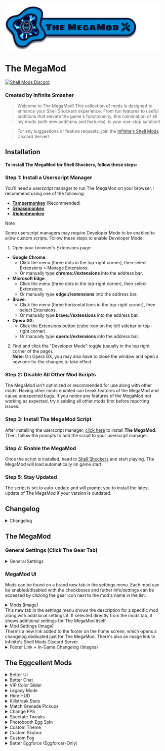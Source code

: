![The MegaMod](img/docs/megaMod/The%20MegaMod%20Logo.png)
# The MegaMod
[![Shell Mods Discord](https://img.shields.io/discord/1273986972389474374?label=Infinite%27s%20Shell%20Mods%20Server&logo=discord&color=5865F2)](https://discord.gg/Cxggadazy4)

### Created by Infinite Smasher
> Welcome to The MegaMod! This collection of mods is designed to enhance your Shell Shockers experience. From fun features to useful additions that elevate the game's functionality, this culmination of all my mods (with new additions and features), is your one-stop solution!

> For any suggestions or feature requests, join the [Infinite's Shell Mods](https://discord.gg/Cxggadazy4) Discord Server!

## Installation
#### To install **The MegaMod** for Shell Shockers, follow these steps:

### Step 1: Install a Userscript Manager
You'll need a userscript manager to run The MegaMod on your browser. I recommend using one of the following:
- **[Tampermonkey](https://www.tampermonkey.net/)** (Recommended)
- **[Greasemonkey](https://www.greasespot.net/)**
- **[Violentmonkey](https://violentmonkey.github.io/)**

> [!NOTE]  
> Some userscript managers may require Developer Mode to be enabled to allow custom scripts. Follow these steps to enable Developer Mode:
> 1. Open your browser's Extensions page:
> - **Google Chrome**:
>   - Click the menu (three dots in the top-right corner), then select Extensions > Manage Extensions.
>   - Or manually type **chrome://extensions** into the address bar.
> - **Microsoft Edge**:
>   - Click the menu (three dots in the top-right corner), then select Extensions.
>   - Or manually type **edge://extensions** into the address bar.
> - **Brave**:
>   - Click the menu (three horizontal lines in the top-right corner), then select Extensions.
>   - Or manually type **brave://extensions** into the address bar.
> - **Opera GX**:
>   - Click the Extensions button (cube icon on the left sidebar or top-right corner).
>   - Or manually type **opera://extensions** into the address bar.
> 2. Find and click the "Developer Mode" toggle (usually in the top right corner of the page).<br>
> **Note**: On Opera GX, you may also have to close the window and open a new one for the changes to take effect

### Step 2: Disable All Other Mod Scripts
The MegaMod isn't optimized or recommended for use along with other mods. Having other mods enabled can break features of the MegaMod and cause unexpected bugs. If you notice any features of the MegaMod not working as expected, try disabling all other mods first before reporting issues.

### Step 3: Install The MegaMod Script
After installing the userscript manager, [click here](https://1nf1n1t3sm4sh3r.github.io/mmTest/js/script.user.js) to install **The MegaMod**. Then, follow the prompts to add the script to your userscript manager.

### Step 4: Enable the MegaMod
Once the script is installed, head to [Shell Shockers](https://shellshock.io/) and start playing. The MegaMod will load automatically on game start.

### Step 5: Stay Updated
The script is set to auto-update and will prompt you to install the latest update of The MegaMod if your version is outdated.

## Changelog
<div id="content"></div>
<details id="changelog">
  <summary>Changelog</summary>
  <div id="changelog-content"></div>
</details>

## The MegaMod
### General Settings (Click The Gear Tab)
<details>
<summary>General Settings</summary>

> - **MegaMod UI Sound Effects** - Enables sound effects related to the MegaMod
>   - **Specific Sounds**:
>     - **Tab Sounds** - Sound effects for mods tab and mod settings tab
>     - **Hover Sounds** - Sound effects for hovering on settings tab icon and mod settings icons
> - **Faster CSS Loading** - Makes CSS Load Faster
> - **In-Game Mod Toggle Alerts** - Enables small in-game alerts for mods with toggle keybinds

</details>

### MegaMod UI
Mods can be found on a brand new tab in the settings menu. Each mod can be enabled/disabled with the checkboxes and futher info/settings can be accessed by clicking the gear icon next to the mod's name in the list.
<details>
<summary>Mods (Image)</summary> 
  
  ![Mods](img/docs/megaMod/mods.png)
</details>
This new tab in the settings menu shows the description for a specific mod along with additional settings it. If selected directly from the mods tab, it shows additional settings for The MegaMod itself.
<details> 
<summary>Mod Settings (Image)</summary>
  
  ![Mod Settings](img/docs/megaMod/modSettings.png)
</details>
There's a new link added to the footer on the home screen, which opens a changelog dedicated just for The MegaMod. There's also an image link to Infinite's Shell Mods Discord Server.
<details>
<summary>Footer Link + In-Game Changelog (Images)</summary>

  ![Footer Changelog Link](img/docs/megaMod/footerLink.png)
  ![In-Game Changelog](img/docs/megaMod/changelog.png)
</details>

## The Eggcellent Mods
<details>
<summary>Better UI</summary>

> > Enhances the inventory and profile UI with new themes, a skin randomizer, profile badges, and more.
> ### **Settings**:
> - **General UI Tweaks**: Various UI improvements.
> <details>
> <summary>More Info</summary>
> 
> >    - Latest FontAwesome Social Media Icons
> >    - Updated Social Media Footer Icon Styles & Tooltip Position
> >    - Egg-Shaped Settings Sliders
> >    - Egg-Shaped Settings Checkboxes
> >    - Added margins around chat (on Despawn Menu) so it isn't fixed to edge of screen
> >    - Added margins to media tabs and top right buttons (on Home Screen) so they aren't fixed to edge of screen
> >    - Various UI Bug Fixes:
> >       - Fixed Short Scrollmask Width
> >       - Fixed YT + Twitch Box Height
> >       - Adjusted Create Private Game Popup Alignments
> >       - Fixed Slightly Taller Challenge Box
> >       - Stretched Chick'n Winner Bar (on Despawn Menu) to fix text wrap (and for better looks ofc)
> >
> >   - Added Button (on Home Screen) and Popup to Show Current Public Map Pool
> >     <details>
> >     <summary>Public Map Popup (Image)</summary>
> >     
> >     ![Public Map Popup](img/docs/betterUI/misc/Public%20Map%20Popup.png)
> >     </details>
> > 
> >   - Added Button (on Home Screen) and Popup to Game History (Daily Lobbies)
> >     <details>
> >     <summary>Game History Popup (Image)</summary>
> >     
> >     ![Game History Popup](img/docs/betterUI/misc/Game%20History%20Popup.png)
> >     </details>
> >
> >   - Numbers are localized to add regional separators (make large numbers easier to read) and use the local place value system:
> >     - Egg Count
> >     - Item Prices
> >     - Profile Stats Values
> >     - Egg Reward Amounts
> >     - etc.
> >   - Corrupted Grenade given Premium Item theme to match the other Premium Items purchasable with Golden Eggs
> >   - Server Select dropdown is back on the Home Screen!
> >   - Restyled Join Code Input to work better with the new game code format (WORD-WORD-WORD)
> >     - Detects and fills in the code when pasting a full game link
> >     - Autofills observe toggle and watchPlayer info (Eggforcers Only)
> >     <details>
> >     <summary>New Code Input (Image)</summary>
> >     
> >     ![New Code Input](img/docs/betterUI/misc/New%20Code%20Input.png)
> >     </details>
> </details>
> 
> - **Chick'n Winner Upgrades**: Adds various upgrades to Chick'n Winner.
> <details>
> <summary>More Info</summary>
> 
> >   - Chick'n Winner now shows when you pull an item you already own.
> >   - Fixed Chick'n Winner egg icon not being on the same line as egg reward amount
> >     <details>
> >     <summary>Updated Chick'n Winner (Image)</summary>
> >     
> >     ![Chick'n Winner Owned Item](img/docs/betterUI/misc/CHW%20Owned%20Item.png)
> >     </details>
> >   
> >   - The Chick'n Winner Popup can now only be closed after you get your reward  - no more accidental closures!
> </details>
> 
> - **Challenge Upgrades**: Adds various upgrades to Challenges.
> <details>
> <summary>More Info</summary>
> 
> >   - Added Icons to challenges to show if they're unique or already completed
> >   - Restyled Challenge "Claimed" Banner to match checkmark banner
> >     <details>
> >     <summary>Challenge Icons & Restyled "Claimed" Banners (Image)</summary>
> >      
> >     ![Challenges](img/docs/betterUI/misc/challenges/Challenges.png)
> >     </details>
> >   
> >   - Added missing clock icon next to challenge timer on home screen
> >   - Added claim sound effect when claiming challenges 
> >   - Added claim sound effect when auto-claiming challenges through notification popup
> >   - Added info popup for challenges which shows all challenges with info such as icon, reward amounts, tier, type, # of claims, etc
> >    <details>
> >    <summary>Challenge Info Popup (Image)</summary>
> >     
> >    ![Challenge Info Popup](img/docs/betterUI/misc/challenges/Challenge%20List%20Popup.png)
> >    </details>
> </details>
> 
> - **Better Inventory**
> <details>
> <summary>More Info</summary>
> 
> > - __UI Improvements__:
> >   - Rounded item and weapon select buttons
> >   - Better **color matching** on existing item theme properties:
> >     - Price Labels
> >     - Spinning Egg (Item Image Loading)
> >     - Item Borders
> >   - New **gradient effect** (+ fade-in animation) for themed items when selected
> >   - Item Search Feature (This was added into the game on October 1st, 2023!)
> >   - EggK-47s and Whippers with sound effects now play a burst of their sound effect when clicked!
> >   - Fixed Bugs:
> >     - Equipped weapon skin wasn't highlighted after switching classes
> >     - Sound effect played when switching tabs in shop
> >     - Weapon skin buttons could be deselected
> >     - Photobooth wasn't updating pistol when switching main weapon class
> >     - Fixed wonky item banners for items showing in bundle popup
> > - __New Item Themes__:
> >   - ``Bundle`` - Items available through bundles only
> >   - ``Limited`` - Limited-time items (in "Limited Edition" shop section)
> >   - ``Twitch Drops`` - Items available through Twitch Drops
> >   - ``Merch`` - Hats that were previously obtained through buying Shell Shockers merchandise
> >   - ``Yolker`` - New Yolker Items
> >   - ``League`` - Clan/Tournament Hats and Stamps
> >   - ``Notif`` - Hats created for and rewarded through the (discontinued) Notification System
> >   - ``Egglite`` - Code-unlockable items that fit no other categories
> >   - ``Promo`` - Cross-Promotional items unlocked by playing other BWD games (ex: Skull Wand Pistol)
> >   - ``Event`` - Event rewards from events such as EGG ORG or Scavenger Hunt
> >   - ``Social`` - Social media rewards (Hats) from the homepage
> >   - ``Legacy`` - Legacy default weapon skins from 2018/2019
> >   - ``YT CC`` - BWD YouTube CC shop items
> >   - ``Twitch CC`` - BWD Twitch CC shop items
> >   <details>
> >   <summary>Item Themes (Image)</summary>
> >    
> >   ![Item Themes](img/docs/betterUI/inventory/Item%20Themes.png)
> >   </details>
> > - Code Cracked popup is themed to match the item theme of the cracked item
> >   <details>
> >   <summary>Themed Code Cracked Popup (Image)</summary>
> >    
> >   ![Item Themes](img/docs/betterUI/inventory/Code%20Cracked.png)
> >   </details>
> > - Chick'n Winner popup is themed to match the item theme of the cracked item (after you reveal the item)
> >   <details>
> >   <summary>Themed Chick'n Winner Popup (Image)</summary>
> >    
> >   ![Item Themes](img/docs/betterUI/inventory/Chick'n%20Winner.png)
> >   </details>
> > 
> > - __Changed Item Sorting Order__:
> >   1. Bundle
> >   2. Premium (Money)
> >   3. Premium (Golden Eggs)
> >   4. VIP
> >   5. Merch
> >   6. Twitch Drops
> >   7. New Yolker
> >   8. League
> >   9. Notification
> >   10. Egglite
> >   11. Promo
> >   12. Event
> >   13. Social
> >   14. Default & Legacy Items
> >   15. Limited
> >   16. Content Creator (YouTube & Twitch)
> >   17. Shop Items 
> > - **Skin randomizer button** - randomizes all equipped items (including grenade and melee) for the currently selected weapon class
> > - **Item count information** in inventory, shop, and limited edition section:
> >   - __Inventory__: shows # of items owned / total # of items
> >     - __Limited Edition__: shows # of limited items owned / total # of limited items
> >   - __Shop__: shows # of items remaining to purchase / total # of shop items (including vaulted shop items)
> >     - __Limited Edition__: shows # of limited items remaining to purchase / total # of limited items
> > - Clickable **Item Icons** for most of the custom item themes!
> >   - Premium (matches your local currency) - switches to the shop tab of the shop
> >   - VIP - opens VIP popup
> >   - Bundle - switches to the shop tab of the shop
> >   - Merch - opens merch store
> >   - Twitch Drops - opens Twitch Drops page
> >   - New Yolker - opens New Yolker signup page
> >   - Notification - requests to turn on notifications
> >   - Promo - opens the particular promotion of the item
> >   - Social - opens the particular BWD social media page of the item
> >   - Limited - opens limited edition section and shows all owned limited items
> >   - Content Creator - links directly to the social media profile of the content creator
> > - **Item Vault** - lets you preview unowned vaulted items (only in the inventory). Photobooth is disabled while in the Item Vault and you can't use the items in-game.
> >   - Clicking an unowned social item opens the social media page and rewards the item.
> >   - Clicking an unowned VIP item opens the VIP subscription popup
> >   <details>
> >   <summary>Item Vault UI (Image)</summary>
> >   
> >   ![Item Vault](img/docs/betterUI/inventory/Item%20Vault.png)
> >   </details>
> > - Server Select dropdown is back on the home screen!
> > - Themed Bundle and VIP Notification Popups
> >   <details>
> >   <summary>Themed Notification Popups (Image)</summary>
> >   
> >   ![Bundle](img/docs/betterUI/inventory/notification/Bundle.png)
> >   ![VIP](img/docs/betterUI/inventory/notification/VIP.png)
> >   </details>
> </details>
> 
> - **Better Profile**
> <details>
> <summary>More Info</summary>
> 
> > - **Profile Pictures** have returned in the profile section! Accounts that don't have a profile picture get a default one displayed.
> >   <details>
> >   <summary>Updated Profile Section (Image)</summary>
> > 
> >   ![Profile Section](img/docs/betterUI/profile/Profile%20Picture%20&%20Badges.png)
> >   </details>
> > 
> > <details>
> > <summary>Tier Badge Level Up Alert (Image)</summary>
> > 
> > ![Tier Badge Level Up](img/docs/betterUI/profile/Tier%20Badge%20Level%20Up.png)
> > </details>
> > 
> > - **Profile Badges** - Clickable & Automatically Computed/Displayed:
> >   - Core Badges (27):
> >     - General Badges (11):
> >       | Badge Name           | Description                                             |
> >       | -------------------- | ------------------------------------------------------- |
> >       | VIP Subscriber       | Have an active VIP subscription                         |
> >       | Wizard               | Be one of the developers (Wizards)                      |
> >       | BWD Mod              | Be one of the BWD Discord moderators                    |
> >       | Eggforcer            | Be one of the Shell moderators (Eggforcers)             |
> >       | Shell League Staff   | Be a staff member of the Shell League                   |
> >       | Shell Wiki Staff     | Be a staff member on the official Shell Shockers Wiki    |
> >       | OG Player            | Account Created in 2019 or Earlier                      |
> >       | Pandemic Player      | Account Created in 2020                                 |
> >       | Farm-Fresh Player    | Account less than a month old                           |
> >       | Eggcellent Hatchday! | Today is your account's birthday!                       |
> >       | MegaMod Playtester   | Helped playtest The MegaMod before its release - tysm!  |
> >     - Event Badges (9):
> >       | Badge Name           | Description                                                                |
> >       | -------------------- | -------------------------------------------------------------------------- |
> >       | Treasure Hunter      | Participated in the Scavenger Hunt 2022 event                              |
> >       | ATTN: EGG ORG.       | Participated in the first EGG ORG event (2020)                              |
> >       | Pablo > Diablo       | Participated in the "EGG ORG: Phase II" (EGG ORG 2021) event               |
> >       | Pablo's Saviour      | Participated in the "Timetwist" (EGG ORG 2022) event                       |
> >       | Monsters Win!        | Participated in the "EGG ORG & Eggventure" (EGG ORG 2023) event            |
> >       | N0 M0R3 R0B0TS       | Participated in the "Rise of the Robots" (EGG ORG 2024) event              |
> >       | Egg-Fu Master        | Played as an Egg-Fu Master during the \"Shadow War\" (EGG ORG 2025) event  |
> >       | Eggsassin            | Played as an Eggsassin during the \"Shadow War\" (EGG ORG 2025) event      |
> >       | Shadowborn Survivor  | Participated in the "Shadow War" (EGG ORG 2025) event                      |
> >     - Social Badges (7) - **BWD Content Creators Only**:
> >       > Matches the CC social media linked to your Shell Shockers account!
> >       - Facebook
> >       - Instagram
> >       - TikTok
> >       - Discord
> >       - YouTube
> >       - Twitter (X)
> >       - Twitch
> >     
> >   - Tier Badges (18 Unique, 88 Total):
> >     > The highest tier of a particular badge is displayed on your profile
> >  
> >     | Badge Name           | Description                                | Tier Requirements |
> >     | -------------------- | ------------------------------------------ |------------------ |
> >     | Eggstra Spender      | % of Premium Items Owned                   | <table><thead><tr><th>Tier</th><th>Requirement</th></tr></thead><tbody><tr><td>I</td><td>10%</td></tr><tr><td>II</td><td>20%</td></tr><tr><td>III</td><td>30%</td></tr><tr><td>IV</td><td>50%</td></tr><tr><td>V</td><td>80%+</td></tr></tbody></table>|
> >     | Challenge Eggcepted  | # of Unique Challenges Completed           | <table><thead><tr><th>Tier</th><th>Requirement</th></tr></thead><tbody><tr><td>I</td><td>10</td></tr><tr><td>II</td><td>25</td></tr><tr><td>III</td><td>50</td></tr><tr><td>IV</td><td>75</td></tr><tr><td>V</td><td>100+</td></tr></tbody></table>|
> >     | Overeggchiever       | # of Total Challenges Completed            | <table><thead><tr><th>Tier</th><th>Requirement</th></tr></thead><tbody><tr><td>I</td><td>50</td></tr><tr><td>II</td><td>100</td></tr><tr><td>III</td><td>250</td></tr><tr><td>IV</td><td>500</td></tr><tr><td>V</td><td>1,000+</td></tr></tbody></table>|
> >     | Eggspenditure        | Golden Eggs Spent                          | <table><thead><tr><th>Tier</th><th>Requirement</th></tr></thead><tbody><tr><td>I</td><td>500,000</td></tr><tr><td>II</td><td>1,000,000</td></tr><tr><td>III</td><td>2,500,000</td></tr><tr><td>IV</td><td>5,000,000</td></tr><tr><td>V</td><td>7,500,000+</td></tr></tbody></table>|
> >     | Shell Scrambler      | Lifetime Kills                             | <table><thead><tr><th>Tier</th><th>Requirement</th></tr></thead><tbody><tr><td>I</td><td>10,000</td></tr><tr><td>II</td><td>25,000</td></tr><tr><td>III</td><td>50,000</td></tr><tr><td>IV</td><td>100,000</td></tr><tr><td>V</td><td>200,000+</td></tr></tbody></table>|
> >     | Master of Arms       | Lifetime Kills With Every Weapon           | <table><thead><tr><th>Tier</th><th>Requirement</th></tr></thead><tbody><tr><td>I</td><td>250</td></tr><tr><td>II</td><td>500</td></tr><tr><td>III</td><td>750</td></tr><tr><td>IV</td><td>1,000</td></tr><tr><td>V</td><td>2,500+</td></tr></tbody></table>|
> >     | Eggsecutioner        | Lifetime Kills in Every Game Mode          | <table><thead><tr><th>Tier</th><th>Requirement</th></tr></thead><tbody><tr><td>I</td><td>500</td></tr><tr><td>II</td><td>1,000</td></tr><tr><td>III</td><td>5,000</td></tr><tr><td>IV</td><td>10,000</td></tr><tr><td>V</td><td>20,000+</td></tr></tbody></table>|
> >     | Splattered Yolk      | Lifetime Deaths                            | <table><thead><tr><th>Tier</th><th>Requirement</th></tr></thead><tbody><tr><td>I</td><td>10000</td></tr><tr><td>II</td><td>25000</td></tr><tr><td>III</td><td>50000</td></tr><tr><td>IV</td><td>100000</td></tr><tr><td>V</td><td>200000+</td></tr></tbody></table>|
> >     | Humpty's Fall        | # of Fall Deaths                           | <table><thead><tr><th>Tier</th><th>Requirement</th></tr></thead><tbody><tr><td>I</td><td>10</td></tr><tr><td>II</td><td>25</td></tr><tr><td>III</td><td>50</td></tr><tr><td>IV</td><td>100</td></tr><tr><td>V</td><td>250+</td></tr></tbody></table>|
> >     | Overkill             | Lifetime KDR                               | <table><thead><tr><th>Tier</th><th>Requirement</th></tr></thead><tbody><tr><td>I</td><td>0.75</td></tr><tr><td>II</td><td>1.00</td></tr><tr><td>III</td><td>2.00</td></tr><tr><td>IV</td><td>3.00</td></tr><tr><td>V</td><td>4.00+</td></tr></tbody></table>|
> >     | Eggsassin            | Lifetime KDR in Every Game Mode            | <table><thead><tr><th>Tier</th><th>Requirement</th></tr></thead><tbody><tr><td>I</td><td>0.75</td></tr><tr><td>II</td><td>1.00</td></tr><tr><td>III</td><td>2.00</td></tr><tr><td>IV</td><td>3.00</td></tr><tr><td>V</td><td>4.00+</td></tr></tbody></table>|
> >     | Royal Rooster        | Lifetime KoTC Round Wins                   | <table><thead><tr><th>Tier</th><th>Requirement</th></tr></thead><tbody><tr><td>I</td><td>100</td></tr><tr><td>II</td><td>250</td></tr><tr><td>III</td><td>500</td></tr><tr><td>IV</td><td>1,000</td></tr><tr><td>V</td><td>2,000+</td></tr></tbody></table>|
> >     | Coop King            | Lifetime KoTC Coop Captures                | <table><thead><tr><th>Tier</th><th>Requirement</th></tr></thead><tbody><tr><td>I</td><td>250</td></tr><tr><td>II</td><td>500</td></tr><tr><td>III</td><td>1,500</td></tr><tr><td>IV</td><td>2,500</td></tr><tr><td>V</td><td>5,000+</td></tr></tbody></table>|
> >     | Eggsclusive          | % Owned of Current Update's Limited Items  | <table><thead><tr><th>Tier</th><th>Requirement</th></tr></thead><tbody><tr><td>I</td><td>10%</td></tr><tr><td>II</td><td>20%</td></tr><tr><td>III</td><td>30%</td></tr><tr><td>IV</td><td>50%</td></tr><tr><td>V</td><td>80%+</td></tr></tbody></table>|
> >     | Yolky Drip           | # of Merch Items Owned                     | <table><thead><tr><th>Tier</th><th>Requirement</th></tr></thead><tbody><tr><td>I</td><td>1</td></tr><tr><td>II</td><td>2</td></tr><tr><td>III</td><td>3</td></tr></tbody></table>|
> >     | Twitch Drops         | % Owned of Twitch Drops Items              | <table><thead><tr><th>Tier</th><th>Requirement</th></tr></thead><tbody><tr><td>I</td><td>10%</td></tr><tr><td>II</td><td>25%</td></tr><tr><td>III</td><td>50%</td></tr><tr><td>IV</td><td>75%</td></tr><tr><td>V</td><td>100%</td></tr></tbody></table>|
> >     | Colleggter           | % Owned of New Yolker Items                | <table><thead><tr><th>Tier</th><th>Requirement</th></tr></thead><tbody><tr><td>I</td><td>10%</td></tr><tr><td>II</td><td>25%</td></tr><tr><td>III</td><td>50%</td></tr><tr><td>IV</td><td>75%</td></tr><tr><td>V</td><td>100%</td></tr></tbody></table>|
> >     | Pro Egg Gamer        | # of League Items Owned                    | <table><thead><tr><th>Tier</th><th>Requirement</th></tr></thead><tbody><tr><td>I</td><td>1</td></tr><tr><td>II</td><td>2</td></tr><tr><td>III</td><td>3</td></tr><tr><td>IV</td><td>7</td></tr><tr><td>V</td><td>9+</td></tr></tbody></table>|
> >     | Egglitist            | % Owned of Egglite Items                   | <table><thead><tr><th>Tier</th><th>Requirement</th></tr></thead><tbody><tr><td>I</td><td>10%</td></tr><tr><td>II</td><td>20%</td></tr><tr><td>III</td><td>30%</td></tr><tr><td>IV</td><td>50%</td></tr><tr><td>V</td><td>90%+</td></tr></tbody></table>|
> >     | Poached Promoter     | % Owned of Promo Items                     | <table><thead><tr><th>Tier</th><th>Requirement</th></tr></thead><tbody><tr><td>I</td><td>10%</td></tr><tr><td>II</td><td>25%</td></tr><tr><td>III</td><td>50%</td></tr><tr><td>IV</td><td>75%</td></tr><tr><td>V</td><td>100%</td></tr></tbody></table>|
> > 
> >   <details>
> >   <summary>Profile Badge Popup (Image)</summary>
> >   
> >   ![Profile Badge Popup](img/docs/betterUI/profile/Profile%20Badge%20Info%20Popup.png)
> >   </details>
>   </details>
> 
> - **Force Roundness**: Makes the UI more comfy by rounding the corners on buttons, popups, and more! No more nasty sharp edges!
> 
> - **MOAR Colored UI**: Adds a splash of color to buttons and icons such as the News Tabs and social media footer icons.
> 
> - **Yellow Hit Markers**: Makes the hit markers yolk yellow instead of red because egg yolk is yellow and eggs don't bleed blood :)
>
> - **Weapon Iconss**: Adds weapon icons on the Player List and Kill Feed
> <details>
> <summary>More Info</summary>
> 
> >   - Shows Primary Weapon Icons on Player List
> >     <details>
> >     <summary>Primary Weapon Icons on Player List (Image)</summary>
> >      
> >     ![Weapon Icons on Player List](img/docs/betterUI/misc/weapons/Player%20List.png)
> >     </details>
> >   
> >   - Shows Primary Weapon Icons (or Pistol) next to names on the Kill Feed
> >     <details>
> >     <summary>Primary Weapon Icons (or Pistol) on Kill Feed (Image)</summary>
> >     
> >     ![Weapon Icons on Kill Feed](img/docs/betterUI/misc/weapons/Kill%20Feed.png)
> >     </details>
> </details>
> 
> - **Kill Distance**: Shows Kill Distance (in m) next to each kill on the Kill Feed
>   > (This idea was first released in a mod by Agent Adam)
> <details>
>   <summary>Kill Distance on Kill Feed (Image)</summary>
>   
>   ![Kill Distance on Kill Feed](img/docs/betterUI/misc/Kill%20Distances.png)
> </details>
</details>

<details>
<summary>Better Chat</summary>
 
> > Various Upgrades & Additions to In-Game Chat.
> ### **Settings**:
> - **Chat Icons**: Added Icons next to to MOD, SERVER, ANNOUNCEMENT, and Chat Event messages.
>   <details>
>   <summary>Chat Icons (Image)</summary>
>   
>   ![Chat Icons](img/docs/betterChat/Chat%20Icons.png)
>   </details>
> 
> - **Longer Chat**: Increases the visible chat message limit from 5 to 7 messages
> 
> - **Infinite Chat History**: Removes the chat history limit, allowing you to scroll through all of the messages sent after you joined a game.
> 
> - **Chat Translator**: Translates chat messages into the language you're using for Shell Shockers with a toggle to switch between translated and original.
>   <details>
>   <summary>Chat Translator UI (Image)</summary>
>   
>   ![Chat Translator](img/docs/betterChat/Auto%20Translate.png)
>   </details>
>
> - **Auto-Translate Chat**: Automatically translates incoming chat messages by default.
>
> - **Detect Game Codes**: Lets you click on game codes in chat messages to join them.
>   <details>
>   <summary>Detect Game Codes UI (Image)</summary>
>   
>   ![Detect Game Codes](img/docs/betterChat/Detected%20Codes.png)
>   ![Leave Game Popup](img/docs/betterChat/Leave%20Game%20Popup.png)
>   </details>
> 
> - **Chat Events**: Adds messages in chat for different player events (below):
>     > (each Chat Event has its own dedicated setting to enable/disable it)
>   - **Chat Events Added to Chat**:
>     - Join Game - _PLAYER_ joined.
>     - Leave Game - _PLAYER_ left.
>     - Switch Team - _PLAYER_ switched to BLUE/RED team.
>     - Pick Up Spatula - _PLAYER_ picked up the spatula.
>     - Drop Spatula - _PLAYER_ dropped the spatula.
>     <details>
>     <summary>Chat Events (Image)</summary>
>   
>     ![Chat Events](img/docs/betterChat/Chat%20Events.png)
>     </details>

</details>

<details>
<summary>VIP Color Slider</summary>

> > Adds sliders for hue, saturation, and brightness to customize your egg color in the inventory - slider also locks for non VIPs.
> > Also adds a color randomizer button.  
> ### **Settings**:
> - **Unlock (for non-VIPs)**: Unlocks the color slider for people without VIP.
> - **Auto-Save Custom Color**: Automatically saves and applies custom colors.
> - **Color Randomizer Button**: Adds a button to randomize your egg color (Color Slider included).
> 
> <details>
> <summary>Color Slider (Images)</summary>
> 
> ![Color Slider](img/docs/colorSlider/Slider.png)
> ![Slider Disabled](img/docs/colorSlider/Slider%20Disabled.png)
> </details>

</details>

<details>
<summary>Legacy Mode</summary>

> > Brings back legacy default weapon skins and sound effects from 2018/2019.
> ### **Settings**:
> - **Legacy Default Skins**: Enable old default weapon skin models.
>   <details>
>   <summary>Legacy Weapon Skins (Image)</summary>
> 
>   ![Legacy Skins](img/docs/legacyMode/Legacy%20Items.png)
>   </details>
> - **Legacy Sound Effects**: Enable old in-game weapon sound effects. Legacy sounds also play in the inventory when clicking on legacy weapons!
> - **Gun-Specific Sounds**: Enable/disable legacy sounds for specific guns.
>   - Fire Sound
>   - Default-Only Fire Sound (Only the Legacy (Default) skin has the fire sound effect)
>   - Reload Sound(s)
> - **Grenade Sounds**: Enable/disable legacy sounds for grenades.
>   - Grenade Throw
>   - Grenade Beep
>   - Grenade Explosion
>   - Default-Only Explosion
> - **Other Sounds**: Enable/disable additional legacy sound effects.
>   - Ammo/Grenade Pickup
>   - Weapon Swap

</details>

<details>
<summary>Hide HUD</summary>

> > Hide or show the HUD (including player names, outlines, and pickups) while playing or in spectate mode for cinematic shots and clean recordings.  
> ### **Settings**:
> - **Hide/Show In-Game UI**: Keybind to Toggle HUD visibility.
> - Hide Crosshair
> - Hide Game Messages
> - Hide Grenade Power
> - Hide Healthbar
> - Hide Game Chat
> - Hide Gamemode UI
> - Hide Ammo Count
> - Hide Player List
> - Hide Readouts (Ping, FPS, etc)
> - Hide Egg Count
> - Hide Kill/Death Log
> - Hide Kill/Death Text
> - Hide Max Killstreak Indicator
> - Hide Spectate Info
> - Hide Grenade/Ammo Pickups
> - Hide Player Nametags
> - Hide Player Outlines
> 
>   <details>
>   <summary>HUD, Nametags, Player Outlines, & Pickups Hidden (Image)</summary>
> 
>   ![HUD & Pickups Hidden](img/docs/hideHUD/HUD%20Hidden.png)
>   </details>

</details>

<details>
<summary>Killstreak Stats</summary>

> > Adds a stopwatch that starts when you spawn and a popup to display kill streak stats (COMING SOON). Also useful for timed challenges.  
> <!--**Settings**:-->
> <!--**Hide/Show Info Popup**: Toggle the display of kill streak stats.-->
>
>   <details>
>   <summary>Killstreak Stopwatch (Image)</summary>
> 
>   ![Killstreak Stopwatch](img/docs/killstreakInfo/Stopwatch.png)
>   </details>

</details>

<details>
<summary>Match Grenade Pickups</summary>
 
> > Sets the grenade pickups to match your equipped grenade skin, also works in first-person spectate mode.
> 
>   <details>
>   <summary>Matching Grenade Pickups In-Game (Image)</summary>
> 
>   ![Matching Grenade Pickups](img/docs/matchGrenades/Matching%20Pickups.png)
>   </details>

</details>

<details>
<summary>Change FPS</summary>

> > Allows you to adjust your FPS.  
> ### **Settings**:
> - **FPS Slider**: Adjust the FPS (1-999).

</details>

<details>
<summary>Spectate Tweaks</summary>
 
> > Tweaks for spectate mode. Also shows more keybinds on the "Spectating Player" box.
> ### **Settings**:
> - **Show Healthbar**: Display a player's healthbar while spectating them in first-person-spectate mode.
> - **Hide Main Crosshair**: Hide the main crosshair in first-person-spectate mode.
> - **Hide Crosshair Dot**: Hide the crosshair dot in first-person-spectate mode.
> - **Spectate Speed Slider**: Sets the % of the spectate speed (1% to 200%).
> - **Freeze Frame**: Sets the keybind toggle for freezing the players.

</details>

<details>
<summary>Photobooth Egg Spin</summary>

> > Spin your egg 360° in the photobooth and export the spin as a GIF.  
> ### **Settings (In Photobooth)**:
> - **Spin Speed**: Choose the speed of the spin.
>   - Slow
>   - Normal
>   - Fast
> - **Spinning GIF FPS**: Choose the FPS of the spinning GIF.
>   - Low (15 FPS)
>   - Medium (30 FPS)
>   - High (60 FPS)
> - **Spin Egg**: Rotate your egg.
> - **Save Spinning GIF**: Export the spinning egg as a GIF (Coming Soon!).

</details>

<details>
<summary>Custom Theme</summary>

> > Select and manage themes that change the UI's appearance, including menu backgrounds, button colors, crosshair, scope, and more.  
> ### **Settings**:
> - **Select Theme**: Choose a theme.
> - **Preload Themes**: Load themes faster by downloading them on startup.
> - **Available Themes**:
>
>   | Theme Name                 | Creator(s)                 | Description                                                                                                                    | Image                                                 |
>   | -------------------------- | -------------------------- | ------------------------------------------------------------------------------------------------------------------------------ | ----------------------------------------------------- |
>   | Boolet x DeltaStorm        | Boolet, Infinite Smasher    | Updated & improved version of [Boolet](https://youtube.com/@Boolet)'s theme. Used to be available on the Chrome WebStore.      | ![Boolet Theme](img/docs/themes/boolet.png)           |
>   | graysocean (Main)          | Infinite Smasher            | Updated & improved version of [graysocean](https://twitch.tv/graysocean)'s theme. Used to be available on the Chrome WebStore. | ![Graysocean Theme](img/docs/themes/graysocean.png)   |
>   | graysocean (Fashion Show)  | Infinite Smasher            | Fashion show-specific version of the graysocean (Main) theme.                                                                   | Same as Graysocean (Main)                             |
>   | Gus                        | Gus, Infinite Smasher       | Gus's theme.                                                                                                                   | ![Gus Theme](img/docs/themes/gus.png)                 |
>   | King Hayden                | Jayvan, Infinite Smasher    | Updated & improved version of [King Hayden](https://twitch.tv/king_hayden_)'s theme.                                           | ![King Hayden Theme](img/docs/themes/hayden.png)      |
>   | Infinite Smasher            | Infinite Smasher            | Infinite Smasher's theme.                                                                                                       | ![Infinite Smasher Theme](img/docs/themes/infinite.png) |
>   | menoXD                     | Jayvan, Infinite Smasher    | Updated & improved version of [menoXD](https://twitch.tv/menoxd)'s theme.                                                      | ![menoXD Theme](img/docs/themes/meno.png)             |
>   | Novosuper                  | Jayvan, Infinite Smasher    | Updated & improved version of [Novosuper](https://twitch.tv/novosuper)'s theme.                                                | ![Novosuper Theme](img/docs/themes/novo.png)          |
  
</details>

<details>
<summary>Custom Skybox</summary>

> > Choose from over 60+ different skyboxes (or use a solid color) for all maps.  
> ### **Settings**:
> - **Skybox Category**: Select a category of skyboxes.
> - **Randomize Skybox**: Randomizes the skybox each time you enter a lobby.
> - **Select Skybox**: Choose a specific skybox from the selected category.
> - **Skybox Color (Color Picker)**: Set the skybox color when "Solid Colors" is selected as the Skybox Category.
> - **Skybox Categories**:
> 
>   | Category Name                                                                                                       | # of Skyboxes       |
>   | ------------------------------------------------------------------------------------------------------------------- | ------------------- |
>   | Official (In-Game Skyboxes)                                                                                          | 4                   |
>   | Solid Colors (RGB Color Sliders)                                                                                    | 256^3 = 16,777,216  |
>   | Landscapes                                                                                                          | 4                   |
>   | [AllSky](https://assetstore.unity.com/packages/2d/textures-materials/sky/allsky-free-10-sky-skybox-set-146014)      | 10                  |
>   | [Cartoon Clouds](https://assetstore.unity.com/packages/2d/textures-materials/sky/farland-skies-cloudy-crown-60004)  | 5                   |
>   | [Color Skies](https://assetstore.unity.com/packages/2d/textures-materials/sky/colorskies-91541)                     | 8                   |
>   | [Space](https://assetstore.unity.com/packages/2d/textures-materials/sky/spaceskies-free-80503)                      | 23                  |
>   | [Nebula](https://assetstore.unity.com/packages/2d/textures-materials/sky/skybox-volume-2-nebula-3392)               | 7                   |
>   | Other                                                                                                               | 5                   |
> 
>   Misc Skybox Sources: [Babylon.js](https://doc.babylonjs.com/toolsAndResources/assetLibraries/availableTextures#cubetextures), [elyvisions (OpenGameArt)](https://opengameart.org/content/elyvisions-skyboxes)
> 
> <details>
> <summary>What Skyboxes Look Like In-Game (Image)</summary>
> 
> ![Skybox Example](img/docs/customSkybox/skybox.png)
> </details>

</details>

<details>
<summary>Custom Fog</summary>

> > CURRENTLY BROKEN as fog doesn't work in regular (unmodded) Shell either!
> > Enhance your game's atmosphere with customizable fog! Adjust the density and color to create anything from an eerie mist to a crystal-clear view across all maps.
> ### **Settings**:
> - **Fog Density (%)**: Set the density of the fog.
> - **Fog Color (Color Picker)**: Set the color of the fog.
> - **Randomize Fog**: Randomizes the fog density and color each time you enter a lobby.
> - **Reset to Map Defaults**: Resets fog density & color to the default for the map you're playing on.
> 
> <details>
> <summary>What Fog Looks Like In-Game (Image)</summary>
> 
> ![Fog Example](img/docs/customFog/fog.png)
> </details>

</details>

<details>
<summary>Better Eggforce (Eggforcer-Only)</summary>
 
> > Adds some useful improvements and new features to make Eggforcing better! Now go swing that ban hammer!
> ### **Settings**:
> - **Improved Ban Popup**: Adds ability to copy a player's UniqueID, preset ban reasons, and automatic chat message sending functionality (with presets or custom message text box) to the ban player popup.
>   <details>
>   <summary>Improved Ban Player Popup (Image)</summary>
>   
>   ![Improved Ban Popup](img/docs/betterEggforce/Ban%20Popup.png)
>   </details>
> 
> - **Observer Toggle**: Adds a toggle on the join game popup to toggle on/off observer mode and enter a player UniqueID.
>   <details>
>   <summary>Observer Toggle (Image)</summary>
>   
>   ![Observer Toggle](img/docs/betterEggforce/Observer%20Toggle.png)
>   </details>
> 
> - **Ban History**: Adds a button on homescreen and new popup to show the past bans you've handed out.
>   <details>
>   <summary>Ban History Popup (Image)</summary>
>   
>   ![Ban History Popup](img/docs/betterEggforce/Ban%20History%20Popup.png)
>   </details>
> 
> - **Spectate-Only ESP**: Enables ESP that only works in spectate mode.
> - **Toggle ESP**: Sets the keybind to toggle on/offf Spectate-Only ESP.
> - **Auto Ban**: Auto-bans users with names/uniqueIDs that match the ones in the list.
> - **Name / UniqueID List**: Allows you to enter names/uniqueIDs to auto-ban.
> - **Disable Chat Filter**: Disables the Chat Filter and makes inappropriate chat messages red, highlighting the innapropriate parts.
>   <details>
>   <summary>Disabled Chat Filter (Image)</summary>
>   
>   ![Disabled Chat Filter](img/docs/betterEggforce/Disabled%20Chat%20Filter.png)
>   </details>

</details>